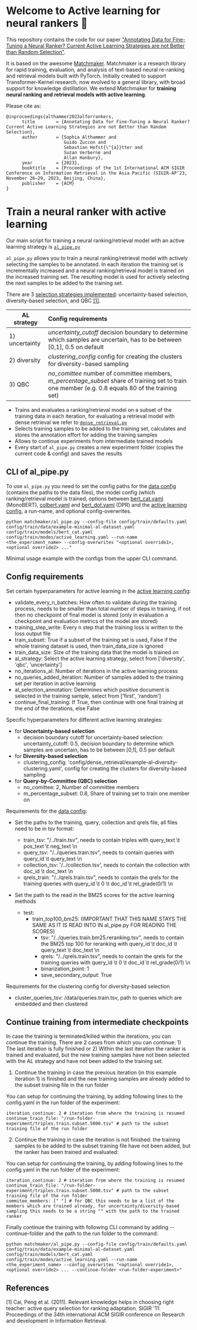 # Welcome to Active learning for neural rankers 👋

This repository contains the code for our paper ["Annotating Data for Fine-Tuning a Neural Ranker? Current Active Learning Strategies are not Better than Random Selection"](https://arxiv.org/abs/2309.06131).

It is based on the awesome [Matchmaker](https://github.com/sebastian-hofstaetter/matchmaker). Matchmaker is a research library for rapid training, evaluation, and analysis of text-based neural re-ranking and retrieval models built with PyTorch. Initially created to support Transformer-Kernel research, now evolved to a general library, with broad support for knowledge distillation. We extend Matchmaker for **training neural ranking and retrieval models with active learning**.

Please cite as:

```
@inproceedings{althammer2023alforrankers,
      title        = {Annotating Data for Fine-Tuning a Neural Ranker? Current Active Learning Strategies are not Better than Random Selection},
      author       = {Sophia Althammer and
                      Guido Zuccon and
                      Sebastian Hofst{\"{a}}tter and
                      Suzan Verberne and
                      Allan Hanbury},
      year         = {2023},
      booktitle    = {Proceedings of the 1st International ACM SIGIR Conference on Information Retrieval in the Asia Pacific (SIGIR-AP’23, November 26–29, 2023, Beijing, China},
      publisher    = {ACM}
}
```

# Train a neural ranker with active learning

Our main script for training a neural ranking/retrieval model with an active learning strategy is [``al_pipe.py``](/matchmaker/al_pipe.py)

``al_pipe.py`` allows you to train a neural ranking/retrieval model with actively selecting the samples to be annotated. 
In each iteration the training set is incrementally increased and a neural ranking/retrieval model is trained on the increased training set.
The resulting model is used for actively selecting the next samples to be added to the training set.

There are 3 [selection strategies implemented](/matchmaker/active_learning/selection_strategies_al.py):
uncertainty-based selection, diversity-based selection, and QBC [[1]](#1).

|**AL strategy**       | **Config requirements** |
| ------------- |:-------------          |
|1) uncertainty      | *uncertainty_cutoff* decision boundary to determine which samples are uncertain, has to be between [0,1], 0.5 on default  |
|2) diversity        | *clustering_config* config for creating the clusters for diversity-based sampling |
|3) QBC              | *no_comittee* number of committee members, *m_percentage_subset* share of training set to train one member (e.g. 0.8 equals 80 of the training set) |

- Trains and evaluates a ranking/retrieval model on a subset of the training data in each iteration, for evaluating a retrieval model with dense retrieval we refer to [``dense_retrieval.py``](/matchmaker/dense_retrieval.py)
- Selects training samples to be added to the training set, calculates and stores the annotation effort for adding the training samples
- Allows to continue experiments from intermediate trained models
- Every start of ``al_pipe.py`` creates a new experiment folder (copies the current code & config) and saves the results 


## CLI of al_pipe.py

To use ``al_pipe.py`` you need to set the config paths for the [data config]((/config/train/data/example-minimal-al-dataset.yaml)) (contains the paths to the data files), 
the model config (which ranking/retrieval model is trained, options between [bert_cat.yaml](/config/train/models/bert_cat.yaml) (MonoBERT), [colbert.yaml](/config/train/models/colbert.yaml) and 
[bert_dot.yaml](/config/train/models/bert_dot.yaml) (DPR) and the [active learning config](/config/train/modes/active_learning.yaml), a run-name, and optional config-overwrites.

````
python matchmaker/al_pipe.py --config-file config/train/defaults.yaml config/train/data/example-minimal-al-dataset.yaml config/train/models/bert_cat.yaml config/train/modes/active_learning.yaml --run-name <the_experiment_name> --config-overwrites "<optional override1>,<optional override2> ..."
````

Minimal usage example with the configs from the upper CLI command.

## Config requirements

Set certain hyperparameters for active learning in the [active learning config](/config/train/modes/active_learning.yaml):

- validate_every_n_batches: How often to validate during the training process, needs to be smaller than total number of steps in training, if not then no checkpoint of final model is stored (only in evaluation a checkpoint and evaluation metrics of the model are stored)
- training_step_write: Every n step that the training loss is written to the loss output file
- train_subset: True if a subset of the training set is used, False if the whole training dataset is used, then train_data_size is ignored
- train_data_size: Size of the training data that the model is trained on
- al_strategy: Select the active learning strategy, select from ['diversity', 'qbc', 'uncertainty']
- no_iterations_al: Number of iterations in the active learning process
- no_queries_added_iteration: Number of samples added to the training set per iteration in active learning
- al_selection_annotation: Determines which positive document is selected in the training sample, select from ['first', 'random']
- continue_final_training: If True, then continue with one final training at the end of the iterations, else False

Specific hyperparameters for different active learning strategies:
- for **Uncertainty-based selection**
    - decision boundary cutoff for uncertainty-based selection: uncertainty_cutoff: 0.5, decision boundary to determine which samples are uncertain, has to be between [0,1], 0.5 per default
- for **Diversity-based selection**
    - clustering_config: 'config/dense_retrieval/example-al-diversity-clustering.yaml', config for creating the clusters for diversity-based sampling
- for **Query-by-Committee (QBC) selection**
    - no_comittee: 2, Number of committee members
    - m_percentage_subset: 0.8, Share of training set to train one member on

Requirements for the [data config](/config/train/data/example-minimal-al-dataset.yaml):

- Set the paths to the training, query, collection and qrels file, all files need to be in tsv format:
    - train_tsv: "/../train.tsv", needs to contain triples with query_text \t pos_text \t neg_text \n
    - query_tsv: "/../queries.train.tsv", needs to contain queries with query_id \t query_text \n
    - collection_tsv: '/../collection.tsv', needs to contain the collection with doc_id \t doc_text \n
    - qrels_train: "/../qrels.train.tsv", needs to contain the qrels for the training queries with query_id \t 0 \t doc_id \t rel_grade(0/1) \n

- Set the path to the read in the BM25 scores for the active learning methods
    - test: 
        - train_top100_bm25: (IMPORTANT THAT THIS NAME STAYS THE SAME AS IT IS READ INTO IN al_pipe.py FOR READING THE SCORES)
            - tsv: "/../queries.train.bm25.reranking.tsv", needs to contain the BM25 top 100 for reranking with query_id \t doc_id \t query_text \t doc_text \n
            - qrels: "/../qrels.train.tsv", needs to contain the qrels for the training queries with query_id \t 0 \t doc_id \t rel_grade(0/1) \n
            - binarization_point: 1
            - save_secondary_output: True

Requirements for the clustering config for diversity-based selection
- cluster_queries_tsv: /data/queries.train.tsv, path to queries which are embedded and then clustered

## Continue training from intermediate checkpoints

In case the training is terminated/killed within the iterations, you can continue the training. There are 2 cases from which you can continue: 1) The last iteration is fully finished or 2) Within the last iteration the ranker is trained and evaluated, but the new training samples have not been selected with the AL strategy and have not been added to the training set.

1) Continue the training in case the previous iteration (in this example iteration 1) is finished and the new training samples are already added to the subset training file in the run folder

You can setup for continuing the training, by adding following lines to the config.yaml in the run folder of the experiment:

````
iteration_continue: 2 # iteration from where the training is resumed
continue_train_file: "/run-folder-experiment/triples.train.subset.5000.tsv" # path to the subset training file of the run folder
````

2) Continue the training in case the iteration is not finished: the training samples to be added to the subset training file have not been added, but the ranker 
has been trained and evaluated:

You can setup for continuing the training, by adding following lines to the config.yaml in the run folder of the experiment:

````
iteration_continue: 2 # iteration from where the training is resumed
continue_train_file: "/run-folder-experiment/triples.train.subset.5000.tsv" # path to the subset training file of the run folder
commitee_members: [" "] # for QBC this needs to be a list of the members which are trained already, for uncertainty/diversity-based sampling this needs to be a string "" with the path to the trained ranker
````

Finally continue the training with following CLI command by adding --continue-folder and the path to the run folder to the command:

````
python matchmaker/al_pipe.py --config-file config/train/defaults.yaml config/train/data/example-minimal-al-dataset.yaml config/train/models/bert_cat.yaml config/train/modes/active_learning.yaml --run-name <the_experiment_name> --config_overwrites "<optional override1>,<optional override2> ... --continue-folder <run-folder-experiment>"
````

## References
<a id="1">[1]</a> 
Cai, Peng et al. (2011). 
Relevant knowledge helps in choosing right teacher: active query selection for ranking adaptation. 
SIGIR '11: Proceedings of the 34th international ACM SIGIR conference on Research and development in Information Retrieval.



